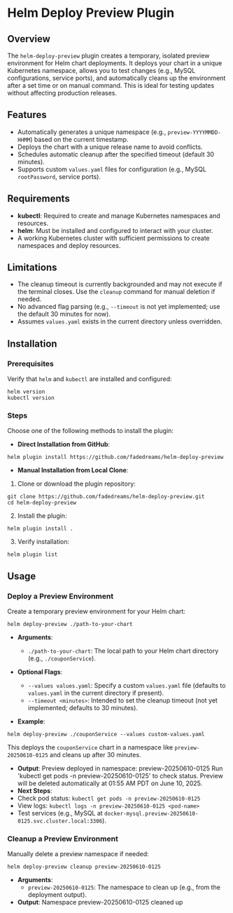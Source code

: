 # Helm Deploy Preview Plugin

## Overview
The `helm-deploy-preview` plugin creates a temporary, isolated preview environment for Helm chart deployments. It deploys your chart in a unique Kubernetes namespace, allows you to test changes (e.g., MySQL configurations, service ports), and automatically cleans up the environment after a set time or on manual command. This is ideal for testing updates without affecting production releases.

## Features
- Automatically generates a unique namespace (e.g., `preview-YYYYMMDD-HHMM`) based on the current timestamp.
- Deploys the chart with a unique release name to avoid conflicts.
- Schedules automatic cleanup after the specified timeout (default 30 minutes).
- Supports custom `values.yaml` files for configuration (e.g., MySQL `rootPassword`, service ports).

## Requirements
- **kubectl**: Required to create and manage Kubernetes namespaces and resources.
- **helm**: Must be installed and configured to interact with your cluster.
- A working Kubernetes cluster with sufficient permissions to create namespaces and deploy resources.

## Limitations
- The cleanup timeout is currently backgrounded and may not execute if the terminal closes. Use the `cleanup` command for manual deletion if needed.
- No advanced flag parsing (e.g., `--timeout` is not yet implemented; use the default 30 minutes for now).
- Assumes `values.yaml` exists in the current directory unless overridden.

## Installation

### Prerequisites
Verify that `helm` and `kubectl` are installed and configured:
```
helm version
kubectl version
```
### Steps
Choose one of the following methods to install the plugin:
- **Direct Installation from GitHub**:
```
helm plugin install https://github.com/fadedreams/helm-deploy-preview
```
- **Manual Installation from Local Clone**:

1. Clone or download the plugin repository:
```
git clone https://github.com/fadedreams/helm-deploy-preview.git
cd helm-deploy-preview
```
2. Install the plugin:
```
helm plugin install .
```
3. Verify installation:
```
helm plugin list
```

## Usage

### Deploy a Preview Environment
Create a temporary preview environment for your Helm chart:
```
helm deploy-preview ./path-to-your-chart
```
- **Arguments**:
  - `./path-to-your-chart`: The local path to your Helm chart directory (e.g., `./couponService`).
- **Optional Flags**:
  - `--values values.yaml`: Specify a custom `values.yaml` file (defaults to `values.yaml` in the current directory if present).
  - `--timeout <minutes>`: Intended to set the cleanup timeout (not yet implemented; defaults to 30 minutes).

- **Example**:
```
helm deploy-preview ./couponService --values custom-values.yaml
```
This deploys the `couponService` chart in a namespace like `preview-20250610-0125` and cleans up after 30 minutes.

- **Output**:
Preview deployed in namespace: preview-20250610-0125
Run 'kubectl get pods -n preview-20250610-0125' to check status.
Preview will be deleted automatically at 01:55 AM PDT on June 10, 2025.
- **Next Steps**:
- Check pod status: `kubectl get pods -n preview-20250610-0125`
- View logs: `kubectl logs -n preview-20250610-0125 <pod-name>`
- Test services (e.g., MySQL at `docker-mysql.preview-20250610-0125.svc.cluster.local:3306`).

### Cleanup a Preview Environment
Manually delete a preview namespace if needed:
```
helm deploy-preview cleanup preview-20250610-0125
```
- **Arguments**:
  - `preview-20250610-0125`: The namespace to clean up (e.g., from the deployment output).
- **Output**:
Namespace preview-20250610-0125 cleaned up
